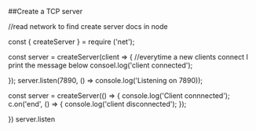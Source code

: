 
##Create a TCP server

//read network to find create server docs in node

const { createServer } = require ('net');

const server = createServer(client => { //everytime a new clients connect I print the message below
  consoel.log('client connected');

});
server.listen(7890, () => console.log('Listening on 7890));


const server = createServer(() => {
  console.log('Client connnected');
  c.on('end', () => {
    console.log('client disconnected');
  });
  
})
server.listen